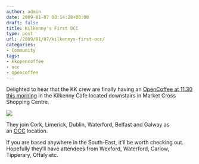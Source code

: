 ```yaml
---
author: admin
date: 2009-01-07 08:14:28+00:00
draft: false
title: Kilkenny's First OCC
type: post
url: /2009/01/07/kilkennys-first-occ/
categories:
- Community
tags:
- kkopencoffee
- occ
- opencoffee
---
```


Delighted to hear that the KK crew are finally having an [OpenCoffee at 11.30 this morning](http://www.kenmc.com/2009/01/06/kilkenny-open-coffee-its-a-possibility-its-this-week/) in the Kilkenny Cafe located downstairs in Market Cross Shopping Centre.

![](http://api.ning.com/files/XDDuBQP6C2baO3IKaWDOHa8TLZjsb9HNdef87*4xam4=?width=458&height=65&xn_auth=no&type=png)


They join Cork, Limerick, Dublin, Waterford, Belfast and Galway as an [OCC](http://opencoffee.ning.com/) location. 

If you are based anywhere in the South-East, it’ll be worth checking out. Hopefully they’ll have attendees from Wexford, Waterford, Carlow, Tipperary, Offaly etc.
